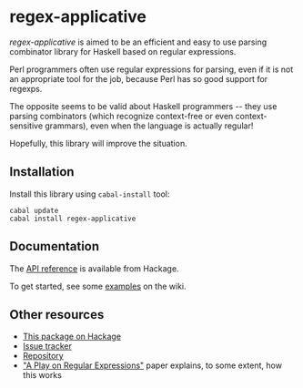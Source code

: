 regex-applicative
=================

*regex-applicative* is aimed to be an efficient and easy to use parsing combinator
library for Haskell based on regular expressions.

Perl programmers often use regular expressions for parsing, even if it is not
an appropriate tool for the job, because Perl has so good support for regexps.

The opposite seems to be valid about Haskell programmers -- they use parsing
combinators (which recognize context-free or even context-sensitive grammars),
even when the language is actually regular!

Hopefully, this library will improve the situation.

Installation
------------
Install this library using `cabal-install` tool:

    cabal update
    cabal install regex-applicative

Documentation
-------------
The [API reference][haddock] is available from Hackage.

To get started, see some [examples][examples] on the wiki.

Other resources
---------------

* [This package on Hackage][hackage]
* [Issue tracker][issues]
* [Repository][github]
* ["A Play on Regular Expressions"][play] paper explains, to some extent,
      how this works


[examples]: https://github.com/feuerbach/regex-applicative/wiki/Examples
[haddock]: http://hackage.haskell.org/packages/archive/regex-applicative/latest/doc/html/Text-Regex-Applicative.html
[hackage]: http://hackage.haskell.org/package/regex-applicative
[issues]: https://github.com/feuerbach/regex-applicative/issues
[github]: https://github.com/feuerbach/regex-applicative
[play]: http://sebfisch.github.com/haskell-regexp/regexp-play.pdf
